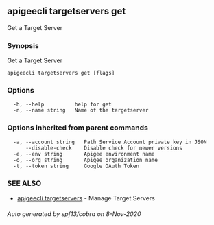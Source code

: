 ## apigeecli targetservers get

Get a Target Server

### Synopsis

Get a Target Server

```
apigeecli targetservers get [flags]
```

### Options

```
  -h, --help          help for get
  -n, --name string   Name of the targetserver
```

### Options inherited from parent commands

```
  -a, --account string   Path Service Account private key in JSON
      --disable-check    Disable check for newer versions
  -e, --env string       Apigee environment name
  -o, --org string       Apigee organization name
  -t, --token string     Google OAuth Token
```

### SEE ALSO

* [apigeecli targetservers](apigeecli_targetservers.md)	 - Manage Target Servers

###### Auto generated by spf13/cobra on 8-Nov-2020
